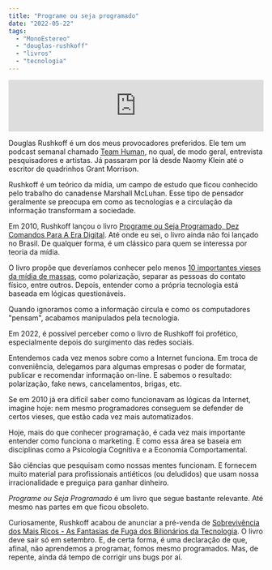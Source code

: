 ```yaml
---
title: "Programe ou seja programado"
date: "2022-05-22"
tags: 
  - "MonoEstereo"
  - "douglas-rushkoff"
  - "livros"
  - "tecnologia"
---
```


<iframe src="https://anchor.fm/monoestereo/embed/episodes/Programe-ou-Seja-Programado-e1it0fp" height="102px" width="100%" frameborder="0" scrolling="no"></iframe>

Douglas Rushkoff é um dos meus provocadores preferidos. Ele tem um podcast semanal chamado [Team Human](https://www.teamhuman.fm/), no qual, de modo geral, entrevista pesquisadores e artistas. Já passaram por lá desde Naomy Klein até o escritor de quadrinhos Grant Morrison.

Rushkoff é um teórico da mídia, um campo de estudo que ficou conhecido pelo trabalho do canadense Marshall McLuhan. Esse tipo de pensador geralmente se preocupa em como as tecnologias e a circulação da informação transformam a sociedade.

Em 2010, Rushkoff lançou o livro [Programe ou Seja Programado, Dez Comandos Para A Era Digital](https://www.amazon.com.br/Program-Programmed-English-Douglas-Rushkoff-ebook/dp/B004ELAPME?__mk_pt_BR=%C3%85M%C3%85%C5%BD%C3%95%C3%91&crid=2FBVO5GNMKGUJ&keywords=douglas+rushkoff&qid=1653237494&sprefix=douglas+rushkoff%2Caps%2C419&sr=8-5&ufe=app_do%3Aamzn1.fos.25548f35-0de7-44b3-b28e-0f56f3f96147&linkCode=ll1&tag=eduf-20&linkId=53fafd63002c3ea01d168236fe290cf7&language=pt_BR&ref_=as_li_ss_tl). Até onde eu sei, o livro ainda não foi lançado no Brasil. De qualquer forma, é um clássico para quem se interessa por teoria da mídia.

O livro propõe que deveríamos conhecer pelo menos [10 importantes vieses da mídia de massas](https://www.youtube.com/watch?v=BXjRaoTPlPE), como polarização, separar as pessoas do contato físico, entre outros. Depois, entender como a própria tecnologia está baseada em lógicas questionáveis.

Quando ignoramos como a informação circula e como os computadores "pensam", acabamos manipulados pela tecnologia.

Em 2022, é possível perceber como o livro de Rushkoff foi profético, especialmente depois do surgimento das redes sociais.

Entendemos cada vez menos sobre como a Internet funciona. Em troca de conveniência, delegamos para algumas empresas o poder de formatar, publicar e recomendar informação on-line. E sabemos o resultado: polarização, fake news, cancelamentos, brigas, etc.

Se em 2010 já era difícil saber como funcionavam as lógicas da Internet, imagine hoje: nem mesmo programadores conseguem se defender de certos vieses, que estão cada vez mais automatizados.

Hoje, mais do que conhecer programação, é cada vez mais importante entender como funciona o marketing. E como essa área se baseia em disciplinas como a Psicologia Cognitiva e a Economia Comportamental.

São ciências que pesquisam como nossas mentes funcionam. E fornecem muito material para profissionais antiéticos (ou deludidos) que usam nossa irracionalidade e preguiça para ganhar dinheiro.

_Programe ou Seja Programado_ é um livro que segue bastante relevante. Até mesmo nas partes em que ficou obsoleto.

Curiosamente, Rushkoff acabou de anunciar a pré-venda de [Sobrevivência dos Mais Ricos - As Fantasias de Fuga dos Bilionários da Tecnologia](https://www.amazon.com.br/Survival-Richest-Escape-Fantasies-Billionaires/dp/0393881067?crid=1B36TKJSUL7QC&keywords=douglas+rushkoff&qid=1653238116&sprefix=rushkoff%2Caps%2C249&sr=8-6&linkCode=ll1&tag=eduf-20&linkId=58a3355a0886524c40adb669c6382107&language=pt_BR&ref_=as_li_ss_tl). O livro deve sair só em setembro. E, de certa forma, é uma declaração de que, afinal, não aprendemos a programar, fomos mesmo programados. Mas, de repente, ainda dá tempo de corrigir uns bugs por aí.
